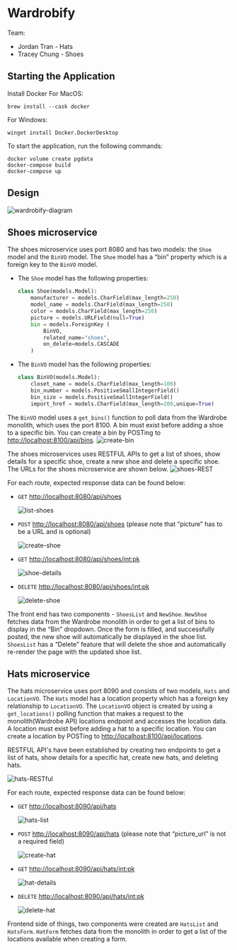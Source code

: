 # Wardrobify
Team:
* Jordan Tran - Hats
* Tracey Chung - Shoes

## Starting the Application
Install Docker
For MacOS:
```
brew install --cask docker
```

For Windows:
```
winget install Docker.DockerDesktop
```

To start the application, run the following commands:
```
docker volume create pgdata
docker-compose build
docker-compose up
```

## Design
![wardrobify-diagram](./images/wardobify.png)

## Shoes microservice

The shoes microservice uses port 8080 and has two models: the `Shoe` model and the `BinVO` model. The `Shoe` model has a “bin” property which is a foreign key to the `BinVO` model.

- The `Shoe` model has the following properties:

    ```python
    class Shoe(models.Model):
        manufacturer = models.CharField(max_length=250)
        model_name = models.CharField(max_length=250)
        color = models.CharField(max_length=250)
        picture = models.URLField(null=True)
        bin = models.ForeignKey (
            BinVO,
            related_name="shoes",
            on_delete=models.CASCADE
        )
    ```

- The `BinVO` model has the following properties:

    ```python
    class BinVO(models.Model):
        closet_name = models.CharField(max_length=100)
        bin_number = models.PositiveSmallIntegerField()
        bin_size = models.PositiveSmallIntegerField()
        import_href = models.CharField(max_length=200,unique=True)
    ```


The `BinVO` model uses a `get_bins()` function to poll data from the Wardrobe monolith, which uses the port 8100. A bin must exist before adding a shoe to a specific bin. You can create a bin by POSTing to [http://localhost:8100/api/bins](http://localhost:8100/api/bins).
![create-bin](./images/create_bin.png)

The shoes microservices uses RESTFUL APIs to get a list of shoes, show details for a specific shoe, create a new shoe and delete a specific shoe. The URLs for the shoes microservice are shown below.
![shoes-REST](./images/shoes_RESTful.png)

For each route, expected response data can be found below:

- `GET` [http://localhost:8080/api/shoes](http://localhost:8080/api/shoes)

    ![list-shoes](./images/list_shoes.png)

- `POST` [http://localhost:8080/api/shoes](http://localhost:8080/api/shoes) (please note that “picture” has to be a URL and is optional)

    ![create-shoe](./images/create_shoe.png)

- `GET` [http://localhost:8080/api/shoes/<int:pk>](http://localhost:8080/api/shoes/<int:pk>)

    ![shoe-details](./images/shoe_details.png)

- `DELETE` [http://localhost:8080/api/shoes/<int:pk>](http://localhost:8080/api/shoes/<int:pk>)

    ![delete-shoe](./images/delete_shoe.png)


The front end has two components - `ShoesList` and `NewShoe`. `NewShoe` fetches data from the Wardrobe monolith in order to get a list of bins to display in the “Bin” dropdown. Once the form is filled, and successfully posted, the new shoe will automatically be displayed in the shoe list. `ShoesList` has a “Delete” feature that will delete the shoe and automatically re-render the page with the updated shoe list.

## Hats microservice

The hats microservice uses port 8090 and consists of two models, `Hats` and `LocationVO`. The `Hats` model has a location property which has a foreign key relationship to `LocationVO`. The `LocationVO` object is created by using a `get_locations()` polling function that makes a request to the monolith(Wardrobe API) locations endpoint and accesses the location data. A location must exist before adding a hat to a specific location. You can create a location by POSTing to [http://localhost:8100/api/locations](http://localhost:8100/api/bins).

RESTFUL API's have been established by creating two endpoints to get a list of hats, show details for a specific hat, create new hats, and deleting hats.

![hats-RESTful](./images/hats_RESTful.png)

For each route, expected response data can be found below:

- `GET`  [http://localhost:8090/api/hats](http://localhost:8080/api/shoes)

    ![hats-list](./images/list_hats.png)

- `POST` [http://localhost:8090/api/hats](http://localhost:8080/api/shoes) (please note that “picture_url” is not a required field)

    ![create-hat](./images/create-hat.png)

- `GET` [http://localhost:8090/api/hats/<int:pk>](http://localhost:8090/api/hats/<int:pk>)

    ![hat-details](./images/hat_details.png)

- `DELETE` [http://localhost:8090/api/hats/<int:pk>](http://localhost:8090/api/hats/<int:pk>)

    ![delete-hat](./images/delete_hat.png)


Frontend side of things, two components were created are `HatsList` and `HatsForm`. `HatForm` fetches data from the monolith in order to get a list of the locations available when creating a form.
